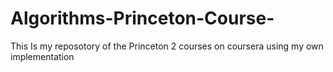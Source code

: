 # Algorithms-Princeton-Course-
This Is my reposotory of the Princeton 2 courses on coursera using my own implementation
